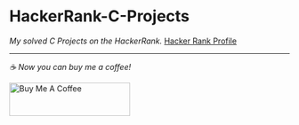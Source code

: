 # HackerRank-C-Projects

*My solved C Projects on the HackerRank.*
[Hacker Rank Profile](https://www.hackerrank.com/ykpacs)

--------------------------

 *☕️ Now you can buy me a coffee!*
 
<a href="https://www.buymeacoffee.com/yakupacs" target="_blank"><img src="https://cdn.buymeacoffee.com/buttons/v2/default-yellow.png" alt="Buy Me A Coffee" style="height: 60px !important;width: 217px !important;" ></a>
